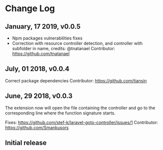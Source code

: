 # Change Log

## January, 17 2019, v0.0.5

* Npm packages vulnerabilities fixes
* Correction with resource controller detection, and controller with subfolder in name, credits: @tnatanael
Contributor: https://github.com/tnatanael

## July, 01 2018, v0.0.4

Correct package dependencies
Contributor: https://github.com/tiansin

## June, 29 2018, v0.0.3

The extension now will open the file containing the controller and go to the corresponding line where the function signature starts.

Fixes: https://github.com/stef-k/laravel-goto-controller/issues/1
Contributor: https://github.com/Smankusors

## Initial release
